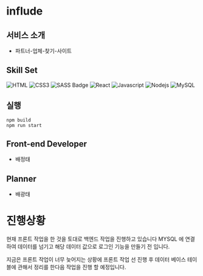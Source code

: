 # influde

## 서비스 소개

- 파트너-업체-찾기-사이트

## Skill Set

![HTML](https://img.shields.io/badge/HTML5-E34F26?style=for-the-badge&logo=html5&logoColor=white)
![CSS3](https://img.shields.io/badge/CSS3-1572B6?style=for-the-badge&logo=css3&logoColor=white)
![SASS Badge](https://img.shields.io/badge/Sass-CC6699?style=for-the-badge&logo=sass&logoColor=white)
![React](https://img.shields.io/badge/-React-61DBFB?style=for-the-badge&labelColor=black&logo=react&logoColor=61DBFB)
![Javascript](https://img.shields.io/badge/Javascript-F0DB4F?style=for-the-badge&labelColor=black&logo=javascript&logoColor=F0DB4F)
![Nodejs](https://img.shields.io/badge/Nodejs-3C873A?style=for-the-badge&labelColor=black&logo=node.js&logoColor=3C873A)
![MySQL](https://img.shields.io/badge/MySQL-4479A1?style=for-the-badge&logo=mysql&logoColor=white)


## 실행

```
npm build
npm run start
```

## Front-end Developer

- 배정태

## Planner

- 배광태

# 진행상황

현재 프론트 작업을 한 것을 토대로 백엔드 작업을 진행하고 있습니다
MYSQL 에 연결하여 데이터를 넘기고 해당 데이터 값으로 로그인 기능을 만들기 전 입니다.

지금은 프론트 작업이 너무 늦어지는 상황에 프론트 작업 선 진행 후 데이터 베이스 테이블에 관해서 정리를 한다음 작업을 진행 할 예정입니다.


